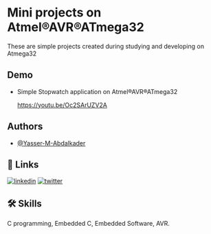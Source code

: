 # Mini projects on Atmel®AVR®ATmega32

These are simple projects created during studying and developing on Atmega32


## Demo

- Simple Stopwatch application on Atmel®AVR®ATmega32

    https://youtu.be/Oc2SArUZV2A
## Authors

- [@Yasser-M-Abdalkader](https://github.com/Yasser-M-Abdalkader)


## 🔗 Links
[![linkedin](https://img.shields.io/badge/linkedin-0A66C2?style=for-the-badge&logo=linkedin&logoColor=white)](https://www.linkedin.com/in/yasser-m-abdelkader/)
[![twitter](https://img.shields.io/badge/twitter-1DA1F2?style=for-the-badge&logo=twitter&logoColor=white)](https://twitter.com/Yasser_Mustafa_)


## 🛠 Skills
C programming, Embedded C, Embedded Software, AVR.
